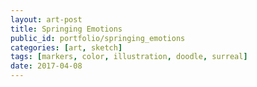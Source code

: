 ```yaml
---
layout: art-post
title: Springing Emotions
public_id: portfolio/springing_emotions
categories: [art, sketch]
tags: [markers, color, illustration, doodle, surreal]
date: 2017-04-08
---
```

